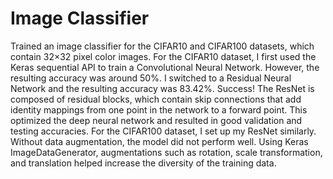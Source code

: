 # Image Classifier
Trained an image classifier for the CIFAR10 and CIFAR100 datasets, which contain 32×32 pixel color images. For the CIFAR10 dataset, I first used the Keras sequential API to train a Convolutional Neural Network. However, the resulting accuracy was around 50%. I switched to a Residual Neural Network and the resulting accuracy was 83.42%. Success! The ResNet is composed of residual blocks, which contain skip connections that add identity mappings from one point in the network to a forward point. This optimized the deep neural network and resulted in good validation and testing accuracies.
For the CIFAR100 dataset, I set up my ResNet similarly. Without data augmentation, the model did not perform well. Using Keras ImageDataGenerator, augmentations such as rotation, scale transformation, and translation helped increase the diversity of the training data. 
